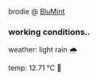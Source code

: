 brodie @ [BluMint](https://www.linkedin.com/company/blumint-io/)

<!--weather_start-->
### working conditions..

weather: light rain 🌧️

temp: 12.71 °C 👕

<!--weather_end-->
